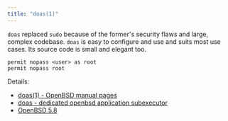 ```yaml
---
title: "doas(1)"
---
```


`doas` replaced `sudo` because of the former's security flaws and large,
complex codebase. `doas` is easy to configure and use and suits most use
cases.  Its source code is small and elegant too.

```
permit nopass <user> as root
permit nopass root
```

Details:

* [doas(1) - OpenBSD manual pages](http://man.openbsd.org/doas)
* [doas - dedicated openbsd application subexecutor](https://https.www.google.com.tedunangst.com/flak/post/doas)
* [OpenBSD 5.8](https://www.openbsd.org/58.html)
